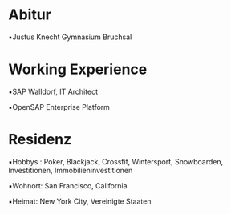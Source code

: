# Abitur

▪︎Justus Knecht Gymnasium Bruchsal 

# Working Experience 

▪︎SAP Walldorf, IT Architect 

▪︎OpenSAP Enterprise Platform 


# Residenz 

▪︎Hobbys : Poker, Blackjack, Crossfit, Wintersport, Snowboarden, Investitionen, Immobilieninvestitionen 

▪︎Wohnort: San Francisco, California 

▪︎Heimat: New York City, Vereinigte Staaten
